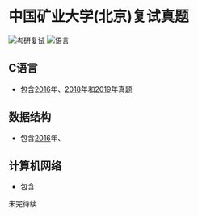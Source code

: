 # 中国矿业大学(北京)复试真题
[![考研复试](https://img.shields.io/badge/考研复试-中国矿业大学(北京)-brightgreen.svg?style=flat-square)](https://github.com/Jobcady/fushi)
![语言](https://img.shields.io/badge/language-C-brightgreen.svg?style=flat-square)
## C语言
- 包含[2016](/2016/C语言)年、[2018](/2018/C语言)年和[2019](/2019)年真题
## 数据结构
- 包含[2016](2016/数据结构/2016_ds.md)年、
## 计算机网络
- 包含  

未完待续